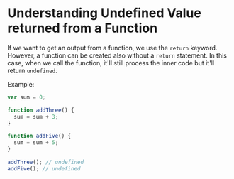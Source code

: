 # Understanding Undefined Value returned from a Function

If we want to get an output from a function, we use the `return` keyword.
However, a function can be created also without a `return` statement. In this case, when we call the function, it'll still process the inner code but it'll return `undefined`.

Example:

```js
var sum = 0;

function addThree() {
  sum = sum + 3;
}

function addFive() {
  sum = sum + 5;
}

addThree(); // undefined
addFive(); // undefined
```
